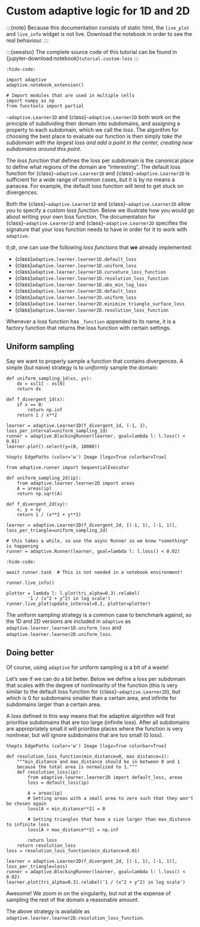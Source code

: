 # Custom adaptive logic for 1D and 2D

:::{note}
Because this documentation consists of static html, the `live_plot` and `live_info` widget is not live.
Download the notebook in order to see the real behaviour.
:::

:::{seealso}
The complete source code of this tutorial can be found in {jupyter-download:notebook}`tutorial.custom-loss`
:::

```{jupyter-execute}
:hide-code:

import adaptive
adaptive.notebook_extension()

# Import modules that are used in multiple cells
import numpy as np
from functools import partial

```

`~adaptive.Learner1D` and {class}`~adaptive.Learner2D` both work on the principle of
subdividing their domain into subdomains, and assigning a property to
each subdomain, which we call the *loss*. The algorithm for choosing the
best place to evaluate our function is then simply *take the subdomain
with the largest loss and add a point in the center, creating new
subdomains around this point*.

The *loss function* that defines the loss per subdomain is the canonical
place to define what regions of the domain are “interesting”. The
default loss function for {class}`~adaptive.Learner1D` and {class}`~adaptive.Learner2D` is sufficient
for a wide range of common cases, but it is by no means a panacea. For
example, the default loss function will tend to get stuck on
divergences.

Both the {class}`~adaptive.Learner1D` and {class}`~adaptive.Learner2D` allow you to specify a *custom
loss function*. Below we illustrate how you would go about writing your
own loss function. The documentation for {class}`~adaptive.Learner1D` and {class}`~adaptive.Learner2D`
specifies the signature that your loss function needs to have in order
for it to work with `adaptive`.

tl;dr, one can use the following *loss functions* that
**we** already implemented:

- {class}`adaptive.learner.learner1D.default_loss`
- {class}`adaptive.learner.learner1D.uniform_loss`
- {class}`adaptive.learner.learner1D.curvature_loss_function`
- {class}`adaptive.learner.learner1D.resolution_loss_function`
- {class}`adaptive.learner.learner1D.abs_min_log_loss`
- {class}`adaptive.learner.learner2D.default_loss`
- {class}`adaptive.learner.learner2D.uniform_loss`
- {class}`adaptive.learner.learner2D.minimize_triangle_surface_loss`
- {class}`adaptive.learner.learner2D.resolution_loss_function`

Whenever a loss function has `_function` appended to its name, it is a factory function
that returns the loss function with certain settings.

## Uniform sampling

Say we want to properly sample a function that contains divergences. A
simple (but naive) strategy is to *uniformly* sample the domain:

```{jupyter-execute}
def uniform_sampling_1d(xs, ys):
    dx = xs[1] - xs[0]
    return dx

def f_divergent_1d(x):
    if x == 0:
        return np.inf
    return 1 / x**2

learner = adaptive.Learner1D(f_divergent_1d, (-1, 1), loss_per_interval=uniform_sampling_1d)
runner = adaptive.BlockingRunner(learner, goal=lambda l: l.loss() < 0.01)
learner.plot().select(y=(0, 10000))
```

```{jupyter-execute}
%%opts EdgePaths (color='w') Image [logz=True colorbar=True]

from adaptive.runner import SequentialExecutor

def uniform_sampling_2d(ip):
    from adaptive.learner.learner2D import areas
    A = areas(ip)
    return np.sqrt(A)

def f_divergent_2d(xy):
    x, y = xy
    return 1 / (x**2 + y**2)

learner = adaptive.Learner2D(f_divergent_2d, [(-1, 1), (-1, 1)], loss_per_triangle=uniform_sampling_2d)

# this takes a while, so use the async Runner so we know *something* is happening
runner = adaptive.Runner(learner, goal=lambda l: l.loss() < 0.02)
```

```{jupyter-execute}
:hide-code:

await runner.task  # This is not needed in a notebook environment!
```

```{jupyter-execute}
runner.live_info()
```

```{jupyter-execute}
plotter = lambda l: l.plot(tri_alpha=0.3).relabel(
        '1 / (x^2 + y^2) in log scale')
runner.live_plot(update_interval=0.2, plotter=plotter)
```

The uniform sampling strategy is a common case to benchmark against, so
the 1D and 2D versions are included in `adaptive` as
`adaptive.learner.learner1D.uniform_loss` and
`adaptive.learner.learner2D.uniform_loss`.

## Doing better

Of course, using `adaptive` for uniform sampling is a bit of a waste!

Let’s see if we can do a bit better. Below we define a loss per
subdomain that scales with the degree of nonlinearity of the function
(this is very similar to the default loss function for {class}`~adaptive.Learner2D`),
but which is 0 for subdomains smaller than a certain area, and infinite
for subdomains larger than a certain area.

A loss defined in this way means that the adaptive algorithm will first
prioritise subdomains that are too large (infinite loss). After all
subdomains are appropriately small it will prioritise places where the
function is very nonlinear, but will ignore subdomains that are too
small (0 loss).

```{jupyter-execute}
%%opts EdgePaths (color='w') Image [logz=True colorbar=True]

def resolution_loss_function(min_distance=0, max_distance=1):
    """min_distance and max_distance should be in between 0 and 1
    because the total area is normalized to 1."""
    def resolution_loss(ip):
        from adaptive.learner.learner2D import default_loss, areas
        loss = default_loss(ip)

        A = areas(ip)
        # Setting areas with a small area to zero such that they won't be chosen again
        loss[A < min_distance**2] = 0

        # Setting triangles that have a size larger than max_distance to infinite loss
        loss[A > max_distance**2] = np.inf

        return loss
    return resolution_loss
loss = resolution_loss_function(min_distance=0.01)

learner = adaptive.Learner2D(f_divergent_2d, [(-1, 1), (-1, 1)], loss_per_triangle=loss)
runner = adaptive.BlockingRunner(learner, goal=lambda l: l.loss() < 0.02)
learner.plot(tri_alpha=0.3).relabel('1 / (x^2 + y^2) in log scale')
```

Awesome! We zoom in on the singularity, but not at the expense of
sampling the rest of the domain a reasonable amount.

The above strategy is available as
`adaptive.learner.learner2D.resolution_loss_function`.
